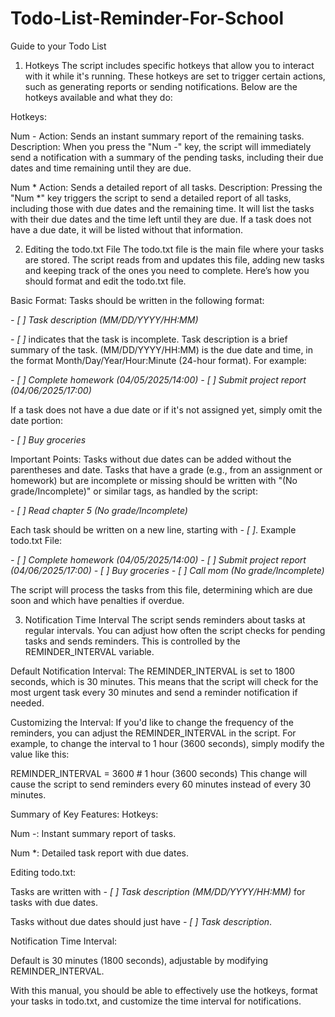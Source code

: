 # Todo-List-Reminder-For-School
Guide to your Todo List

1. Hotkeys
The script includes specific hotkeys that allow you to interact with it while it's running. These hotkeys are set to trigger certain actions, such as generating reports or sending notifications. Below are the hotkeys available and what they do:

Hotkeys:

Num -
Action: Sends an instant summary report of the remaining tasks.
Description: When you press the "Num -" key, the script will immediately send a notification with a summary of the pending tasks, including their due dates and time remaining until they are due.

Num *
Action: Sends a detailed report of all tasks.
Description: Pressing the "Num *" key triggers the script to send a detailed report of all tasks, including those with due dates and the remaining time. It will list the tasks with their due dates and the time left until they are due. If a task does not have a due date, it will be listed without that information.

2. Editing the todo.txt File
The todo.txt file is the main file where your tasks are stored. The script reads from and updates this file, adding new tasks and keeping track of the ones you need to complete. Here’s how you should format and edit the todo.txt file.

Basic Format:
Tasks should be written in the following format:

*- [ ] Task description (MM/DD/YYYY/HH:MM)*

*- [ ]* indicates that the task is incomplete.
Task description is a brief summary of the task.
(MM/DD/YYYY/HH:MM) is the due date and time, in the format Month/Day/Year/Hour:Minute (24-hour format).
For example:

*- [ ] Complete homework (04/05/2025/14:00)*
*- [ ] Submit project report (04/06/2025/17:00)*

If a task does not have a due date or if it's not assigned yet, simply omit the date portion:

*- [ ] Buy groceries*

Important Points:
Tasks without due dates can be added without the parentheses and date.
Tasks that have a grade (e.g., from an assignment or homework) but are incomplete or missing should be written with "(No grade/Incomplete)" or similar tags, as handled by the script:

*- [ ] Read chapter 5 (No grade/Incomplete)*

Each task should be written on a new line, starting with *- [ ]*.
Example todo.txt File:

*- [ ] Complete homework (04/05/2025/14:00)*
*- [ ] Submit project report (04/06/2025/17:00)*
*- [ ] Buy groceries*
*- [ ] Call mom (No grade/Incomplete)*

The script will process the tasks from this file, determining which are due soon and which have penalties if overdue.

3. Notification Time Interval
The script sends reminders about tasks at regular intervals. You can adjust how often the script checks for pending tasks and sends reminders. This is controlled by the REMINDER_INTERVAL variable.

Default Notification Interval:
The REMINDER_INTERVAL is set to 1800 seconds, which is 30 minutes.
This means that the script will check for the most urgent task every 30 minutes and send a reminder notification if needed.

Customizing the Interval:
If you'd like to change the frequency of the reminders, you can adjust the REMINDER_INTERVAL in the script. For example, to change the interval to 1 hour (3600 seconds), simply modify the value like this:

REMINDER_INTERVAL = 3600  # 1 hour (3600 seconds)
This change will cause the script to send reminders every 60 minutes instead of every 30 minutes.

Summary of Key Features:
Hotkeys:

Num -: Instant summary report of tasks.

Num *: Detailed task report with due dates.

Editing todo.txt:

Tasks are written with *- [ ] Task description (MM/DD/YYYY/HH:MM)* for tasks with due dates.

Tasks without due dates should just have *- [ ] Task description*.

Notification Time Interval:

Default is 30 minutes (1800 seconds), adjustable by modifying REMINDER_INTERVAL.

With this manual, you should be able to effectively use the hotkeys, format your tasks in todo.txt, and customize the time interval for notifications.








